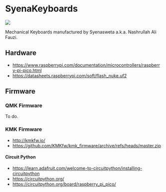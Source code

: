 # SyenaKeyboards

![](/resources/syenakeyboards.png)

Mechanical Keyboards manufactured by Syenasweta a.k.a. Nashrullah Ali Fauzi.

## Hardware

- https://www.raspberrypi.com/documentation/microcontrollers/raspberry-pi-pico.html
- https://datasheets.raspberrypi.com/soft/flash_nuke.uf2

## Firmware

### QMK Firmware

To do.

### KMK Firmware

- http://kmkfw.io/
- https://github.com/KMKfw/kmk_firmware/archive/refs/heads/master.zip

#### Circuit Python

- https://learn.adafruit.com/welcome-to-circuitpython/installing-circuitpython
- https://circuitpython.org/
- https://circuitpython.org/board/raspberry_pi_pico/
